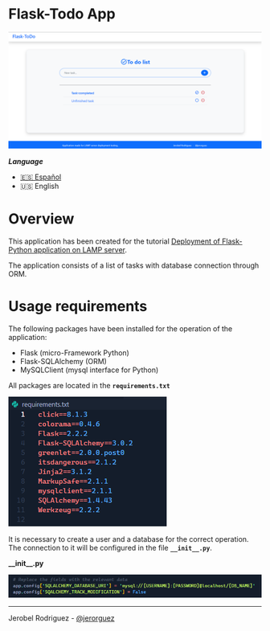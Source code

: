 # Flask-Todo App

![Banner](../.media/flask-todo.png)

***Language***
* [🇪🇸 Español](README.es.md)
* 🇺🇸 English

# Overview
This application has been created for the tutorial [Deployment of Flask-Python application on LAMP server](https://github.com/jerorguez/flask-lamp-deployment). 

The application consists of a list of tasks with database connection through ORM.

# Usage requirements
The following packages have been installed for the operation of the application:
* Flask (micro-Framework Python)
* Flask-SQLAlchemy (ORM)
* MySQLClient (mysql interface for Python)

All packages are located in the **`requirements.txt`**

![Requirements](../.media/requirements.png)

It is necessary to create a user and a database for the correct operation. The connection to it will be configured in the file **`__init__.py`**.

**\_\_init\_\_.py**

![ORM configuration](../.media/orm-config.png)

---
Jerobel Rodriguez - [@jerorguez](https://github.com/jerorguez)
